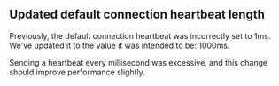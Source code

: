 ## Updated default connection heartbeat length

Previously, the default connection heartbeat was incorrectly set to 1ms. We've updated it to the value it was intended to be: 1000ms.

Sending a heartbeat every millisecond was excessive, and this change should improve performance slightly.

